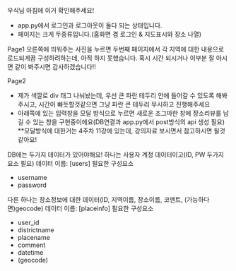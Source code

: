 우식님 아침에 이거 확인해주세요!

- app.py에서 로그인과 로그아웃이 둘다 되는 상태입니다.
- 페이지는 크게 두종류입니다.(홈화면 겸 로그인 & 지도표시와 장소 나열)

Page1
오른쪽에 띄워주는 사진을 누르면 두번째 페이지에서 각 지역에 대한 내용으로 로드되게끔 구성하려하는데, 아직 하지 못했습니다.
혹시 시간 되시거나 이부분 잘 아시면 같이 봐주시면 감사하겠습니다!!

Page2
- 제가 색깔로 div 태그 나눠놨는데, 우선 큰 파란 테두리 안에 들어갈 수 있도록 해봐주시고, 시간이 빠듯할것같으면 그냥 파란 큰 테두리 무시하고 진행해주세요
- 아래쪽에 있는 입력창을 모달 방식으로 누르면 새로운 조그마한 창에 장소리뷰를 남길 수 있는 창을 구현중이에요(DB연결과 app.py에서 post방식의 api 생성 필요)
**모달방식에 대한거는 4주차 11강에 있는데, 강의자료 보시면서 참고하시면 될것같아요!

DB에는 두가지 데이터가 있어야해요!
하나는 사용자 계정 데이터이고(ID, PW 두가지 요소 필요)
데이터 이름: 
  [users]
필요한 구성요소
  * username
  * password

다른 하나는 장소정보에 대한 데이터(ID, 지역이름, 장소이름, 코멘트, (가능하다면)geocode)
데이터 이름: 
  [placeinfo]
필요한 구성요소
  * user_id
  * districtname
  * placename
  * comment
  * datetime
  * (geocode)

